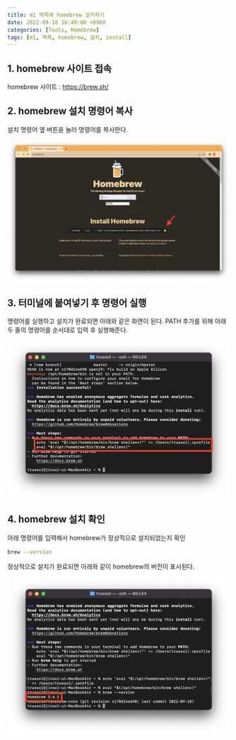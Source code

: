 ```yaml
---
title: m1 맥북에 homebrew 설치하기
date: 2022-09-18 16:49:00 +0900
categories: [Tools, Homebrew]
tags: [m1, 맥북, homebrew, 설치, install]
---
```


## **1. homebrew 사이트 접속**

homebrew 사이트 : <https://brew.sh/>

## **2. homebrew 설치 명령어 복사**

설치 명령어 옆 버튼을 눌러 명령어를 복사한다.

![1](/assets/img/posts/install/1/1.png)

## **3. 터미널에 붙여넣기 후 명령어 실행**

명령어를 실행하고 설치가 완료되면 아래와 같은 화면이 된다.
PATH 추가를 위해 아래 두 줄의 명령어를 순서대로 입력 후 실행해준다.

![2](/assets/img/posts/install/1/2.png)

## **4. homebrew 설치 확인**

아래 명령어를 입력해서 homebrew가 정상적으로 설치되었는지 확인

```bash
brew --version
```

정상적으로 설치가 완료되면 아래와 같이 homebrew의 버전이 표시된다.

![3](/assets/img/posts/install/1/3.png)